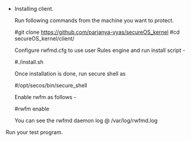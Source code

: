 
* Installing client.

  Run following commands from the machine you want to protect.

  #git clone https://github.com/parjanya-vyas/secureOS_kernel
  #cd secureOS_kernel/client/
  
  Configure rwfmd.cfg to use user Rules engine and run install script -

  #./install.sh

  Once installation is done, run secure shell as  
 
  #/opt/secos/bin/secure_shell

  Enable rwfm as follows - 

  #rwfm enable

  You can see the rwfmd daemon log @  /var/log/rwfmd.log

Run your test program.

